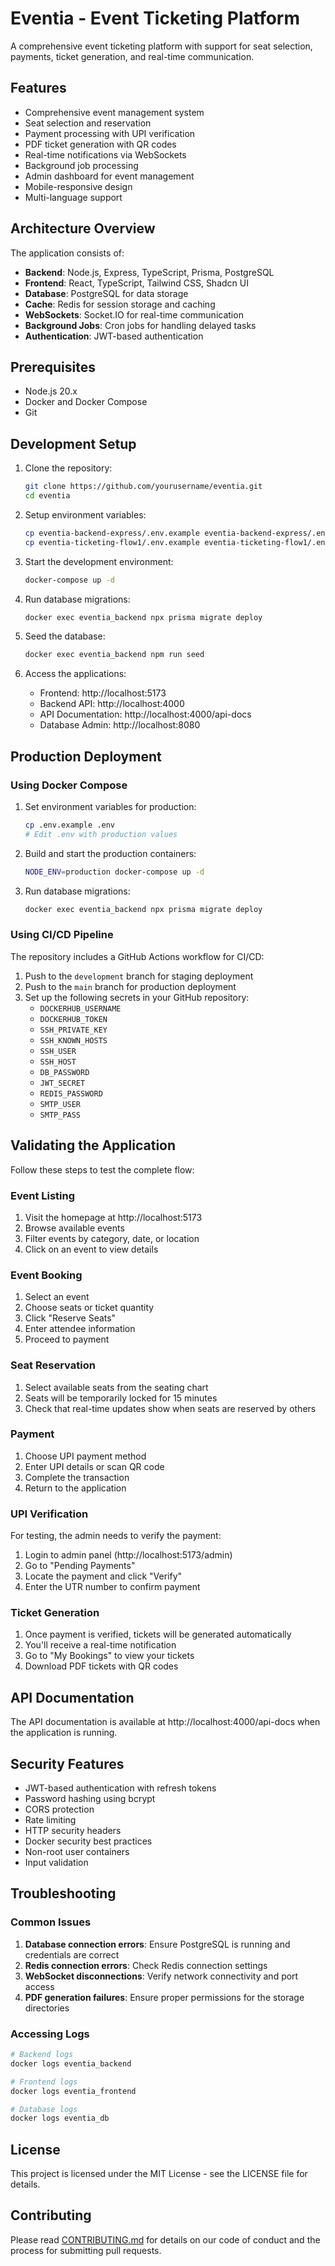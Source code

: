 # Eventia - Event Ticketing Platform

A comprehensive event ticketing platform with support for seat selection, payments, ticket generation, and real-time communication.

## Features

- Comprehensive event management system
- Seat selection and reservation
- Payment processing with UPI verification
- PDF ticket generation with QR codes
- Real-time notifications via WebSockets
- Background job processing
- Admin dashboard for event management
- Mobile-responsive design
- Multi-language support

## Architecture Overview

The application consists of:

- **Backend**: Node.js, Express, TypeScript, Prisma, PostgreSQL
- **Frontend**: React, TypeScript, Tailwind CSS, Shadcn UI
- **Database**: PostgreSQL for data storage
- **Cache**: Redis for session storage and caching
- **WebSockets**: Socket.IO for real-time communication
- **Background Jobs**: Cron jobs for handling delayed tasks
- **Authentication**: JWT-based authentication

## Prerequisites

- Node.js 20.x
- Docker and Docker Compose
- Git

## Development Setup

1. Clone the repository:
   ```bash
   git clone https://github.com/yourusername/eventia.git
   cd eventia
   ```

2. Setup environment variables:
   ```bash
   cp eventia-backend-express/.env.example eventia-backend-express/.env
   cp eventia-ticketing-flow1/.env.example eventia-ticketing-flow1/.env
   ```

3. Start the development environment:
   ```bash
   docker-compose up -d
   ```

4. Run database migrations:
   ```bash
   docker exec eventia_backend npx prisma migrate deploy
   ```

5. Seed the database:
   ```bash
   docker exec eventia_backend npm run seed
   ```

6. Access the applications:
   - Frontend: http://localhost:5173
   - Backend API: http://localhost:4000
   - API Documentation: http://localhost:4000/api-docs
   - Database Admin: http://localhost:8080

## Production Deployment

### Using Docker Compose

1. Set environment variables for production:
   ```bash
   cp .env.example .env
   # Edit .env with production values
   ```

2. Build and start the production containers:
   ```bash
   NODE_ENV=production docker-compose up -d
   ```

3. Run database migrations:
   ```bash
   docker exec eventia_backend npx prisma migrate deploy
   ```

### Using CI/CD Pipeline

The repository includes a GitHub Actions workflow for CI/CD:

1. Push to the `development` branch for staging deployment
2. Push to the `main` branch for production deployment
3. Set up the following secrets in your GitHub repository:
   - `DOCKERHUB_USERNAME`
   - `DOCKERHUB_TOKEN`
   - `SSH_PRIVATE_KEY`
   - `SSH_KNOWN_HOSTS`
   - `SSH_USER`
   - `SSH_HOST`
   - `DB_PASSWORD`
   - `JWT_SECRET`
   - `REDIS_PASSWORD`
   - `SMTP_USER`
   - `SMTP_PASS`

## Validating the Application

Follow these steps to test the complete flow:

### Event Listing

1. Visit the homepage at http://localhost:5173
2. Browse available events
3. Filter events by category, date, or location
4. Click on an event to view details

### Event Booking

1. Select an event
2. Choose seats or ticket quantity
3. Click "Reserve Seats"
4. Enter attendee information
5. Proceed to payment

### Seat Reservation

1. Select available seats from the seating chart
2. Seats will be temporarily locked for 15 minutes
3. Check that real-time updates show when seats are reserved by others

### Payment

1. Choose UPI payment method
2. Enter UPI details or scan QR code
3. Complete the transaction
4. Return to the application

### UPI Verification

For testing, the admin needs to verify the payment:

1. Login to admin panel (http://localhost:5173/admin)
2. Go to "Pending Payments"
3. Locate the payment and click "Verify"
4. Enter the UTR number to confirm payment

### Ticket Generation

1. Once payment is verified, tickets will be generated automatically
2. You'll receive a real-time notification
3. Go to "My Bookings" to view your tickets
4. Download PDF tickets with QR codes

## API Documentation

The API documentation is available at http://localhost:4000/api-docs when the application is running.

## Security Features

- JWT-based authentication with refresh tokens
- Password hashing using bcrypt
- CORS protection
- Rate limiting
- HTTP security headers
- Docker security best practices
- Non-root user containers
- Input validation

## Troubleshooting

### Common Issues

1. **Database connection errors**: Ensure PostgreSQL is running and credentials are correct
2. **Redis connection errors**: Check Redis connection settings
3. **WebSocket disconnections**: Verify network connectivity and port access
4. **PDF generation failures**: Ensure proper permissions for the storage directories

### Accessing Logs

```bash
# Backend logs
docker logs eventia_backend

# Frontend logs
docker logs eventia_frontend

# Database logs
docker logs eventia_db
```

## License

This project is licensed under the MIT License - see the LICENSE file for details.

## Contributing

Please read [CONTRIBUTING.md](CONTRIBUTING.md) for details on our code of conduct and the process for submitting pull requests. 